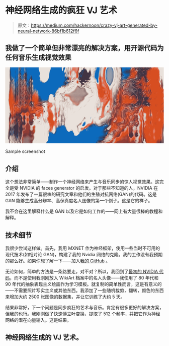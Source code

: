 # 神经网络生成的疯狂 VJ 艺术

> 原文：<https://medium.com/hackernoon/crazy-vj-art-generated-by-neural-network-86bf1b612f6f>

## 我做了一个简单但非常漂亮的解决方案，用开源代码为任何音乐生成视觉效果

![](img/6b90f86b1f133b279aa3f5c1e8d6cb63.png)

Sample screenshot

## 介绍

这个想法非常简单——制作一个神经网络来产生与音乐同步的惊人视觉效果。这完全是受 NVIDIA 的 faces generator 的启发。对于那些不知道的人，NVIDIA 在 2017 年发布了一篇很棒的研究文章和他们的生殖对抗网络(GAN)的代码。这是 GAN 能够生成高分辨率、高保真度名人图像的第一个例子。这是它的样子。

我不会在这里解释什么是 GAN 以及它是如何工作的——网上有大量很棒的教程和解释。

## 技术细节

我很少尝试这样做。首先，我用 MXNET 作为神经框架，使用一些当时不可用的现代技术(如相对论 GAN)，构建了我的 Nvidia 网络的克隆。我的工作没有我预期的那么好。如果你想了解一下——加入[我的 GitHub](https://github.com/crazyleg/progressive_gan_mxnet) 。

无论如何，简单的方法是一条路要走，对不对？所以，我回到了[最初的 NVIDIA 代码](https://github.com/tkarras/progressive_growing_of_gans)，而不是使用我刚刚放入 WikiArt 档案中的名人头像——我使用了 80 年代和 90 年代的抽象表现主义绘画作为学习模板。就复制的简单性而言，这是有意义的——不需要照片写实主义或其他东西。我添加了一些随机裁剪，翻转，颜色的东西来增加大约 2500 张图像的数据集，并让它训练了大约 5 天。

结果非常好，下一个问题是同步疯狂的艺术与音乐。肯定有很多更好的解决方案，但我的也行。我刚刚做了快速傅立叶变换，提取了 512 个频率，并把它作为神经网络的潜在向量输入。这是结果。

## 神经网络生成的 VJ 艺术。